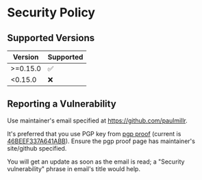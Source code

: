 # Security Policy

## Supported Versions

| Version | Supported          |
| ------- | ------------------ |
| >=0.15.0   | :white_check_mark: |
| <0.15.0   | :x:                |

## Reporting a Vulnerability

Use maintainer's email specified at https://github.com/paulmillr.

It's preferred that you use
PGP key from [pgp proof](https://paulmillr.com/pgp_proof.txt) (current is [46BEEF337A641ABB](https://paulmillr.com/pgp_proof.txt)).
Ensure the pgp proof page has maintainer's site/github specified.

You will get an update as soon as the email is read; a "Security vulnerability" phrase in email's title would help.
